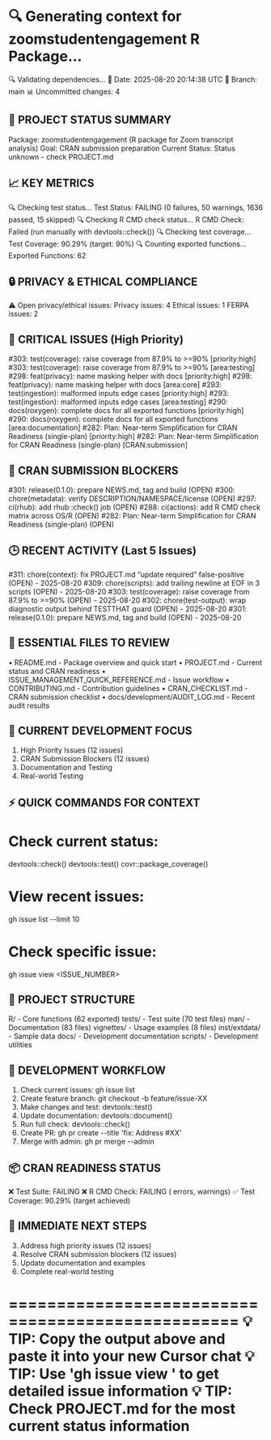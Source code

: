 🔍 Generating context for zoomstudentengagement R Package...
==================================================
🔍 Validating dependencies...
📅 Date: 2025-08-20 20:14:38 UTC
🌿 Branch: main
📊 Uncommitted changes: 4

🎯 PROJECT STATUS SUMMARY
------------------------
Package: zoomstudentengagement (R package for Zoom transcript analysis)
Goal: CRAN submission preparation
Current Status: Status unknown - check PROJECT.md

📈 KEY METRICS
-------------
🔍 Checking test status...
Test Status: FAILING (0 failures, 50 warnings, 1636 passed, 15 skipped)
🔍 Checking R CMD check status...
R CMD Check: Failed (run manually with devtools::check())
🔍 Checking test coverage...
Test Coverage: 90.29% (target: 90%)
🔍 Counting exported functions...
Exported Functions: 62

🔒 PRIVACY & ETHICAL COMPLIANCE
-----------------------------
⚠️  Open privacy/ethical issues:
   Privacy issues: 4
   Ethical issues: 1
   FERPA issues: 2

🚨 CRITICAL ISSUES (High Priority)
--------------------------------
#303: test(coverage): raise coverage from 87.9% to >=90% [priority:high]
#303: test(coverage): raise coverage from 87.9% to >=90% [area:testing]
#298: feat(privacy): name masking helper with docs [priority:high]
#298: feat(privacy): name masking helper with docs [area:core]
#293: test(ingestion): malformed inputs edge cases [priority:high]
#293: test(ingestion): malformed inputs edge cases [area:testing]
#290: docs(roxygen): complete docs for all exported functions [priority:high]
#290: docs(roxygen): complete docs for all exported functions [area:documentation]
#282: Plan: Near-term Simplification for CRAN Readiness (single-plan) [priority:high]
#282: Plan: Near-term Simplification for CRAN Readiness (single-plan) [CRAN:submission]

🎯 CRAN SUBMISSION BLOCKERS
--------------------------
#301: release(0.1.0): prepare NEWS.md, tag and build (OPEN)
#300: chore(metadata): verify DESCRIPTION/NAMESPACE/license (OPEN)
#297: ci(rhub): add rhub::check() job (OPEN)
#288: ci(actions): add R CMD check matrix across OS/R (OPEN)
#282: Plan: Near-term Simplification for CRAN Readiness (single-plan) (OPEN)

🕒 RECENT ACTIVITY (Last 5 Issues)
--------------------------------
#311: chore(context): fix PROJECT.md “update required” false-positive (OPEN) - 2025-08-20
#309: chore(scripts): add trailing newline at EOF in 3 scripts (OPEN) - 2025-08-20
#303: test(coverage): raise coverage from 87.9% to >=90% (OPEN) - 2025-08-20
#302: chore(test-output): wrap diagnostic output behind TESTTHAT guard (OPEN) - 2025-08-20
#301: release(0.1.0): prepare NEWS.md, tag and build (OPEN) - 2025-08-20

📁 ESSENTIAL FILES TO REVIEW
---------------------------
• README.md - Package overview and quick start
• PROJECT.md - Current status and CRAN readiness
• ISSUE_MANAGEMENT_QUICK_REFERENCE.md - Issue workflow
• CONTRIBUTING.md - Contribution guidelines
• CRAN_CHECKLIST.md - CRAN submission checklist
• docs/development/AUDIT_LOG.md - Recent audit results

🎯 CURRENT DEVELOPMENT FOCUS
---------------------------
1. High Priority Issues (12 issues)
2. CRAN Submission Blockers (12 issues)
5. Documentation and Testing
6. Real-world Testing

⚡ QUICK COMMANDS FOR CONTEXT
---------------------------
# Check current status:
devtools::check()
devtools::test()
covr::package_coverage()

# View recent issues:
gh issue list --limit 10

# Check specific issue:
gh issue view <ISSUE_NUMBER>

📂 PROJECT STRUCTURE
-------------------
R/ - Core functions (62 exported)
tests/ - Test suite (70 test files)
man/ - Documentation (83 files)
vignettes/ - Usage examples (8 files)
inst/extdata/ - Sample data
docs/ - Development documentation
scripts/ - Development utilities

🔄 DEVELOPMENT WORKFLOW
---------------------
1. Check current issues: gh issue list
2. Create feature branch: git checkout -b feature/issue-XX
3. Make changes and test: devtools::test()
4. Update documentation: devtools::document()
5. Run full check: devtools::check()
6. Create PR: gh pr create --title 'fix: Address #XX'
7. Merge with admin: gh pr merge --admin

📦 CRAN READINESS STATUS
----------------------
❌ Test Suite: FAILING
❌ R CMD Check: FAILING ( errors,  warnings)
✅ Test Coverage: 90.29% (target achieved)

🎯 IMMEDIATE NEXT STEPS
---------------------
3. Address high priority issues (12 issues)
4. Resolve CRAN submission blockers (12 issues)
5. Update documentation and examples
6. Complete real-world testing

==================================================
💡 TIP: Copy the output above and paste it into your new Cursor chat
💡 TIP: Use 'gh issue view <NUMBER>' to get detailed issue information
💡 TIP: Check PROJECT.md for the most current status information
==================================================
